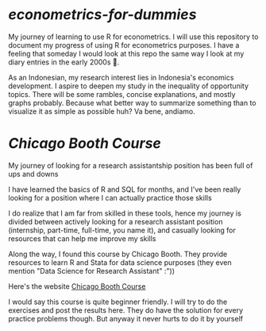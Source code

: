 # *econometrics-for-dummies*
My journey of learning to use R for econometrics. I will use this repository to document my progress of using R for econometrics purposes. I have a feeling that someday I would look at this repo the same way I look at my diary entries in the early 2000s 🖖.  


As an Indonesian, my research interest lies in Indonesia's economics development. I aspire to deepen my study in the inequality of opportunity topics. There will be some rambles, concise explanations, and mostly graphs probably. Because what better way to summarize something than to visualize it as simple as possible huh? Va bene, andiamo.

# *Chicago Booth Course*
My journey of looking for a research assistantship position has been full of ups and downs

I have learned the basics of R and SQL for months, and I've been really looking for a position where I can actually practice those skills

I do realize that I am far from skilled in these tools, hence my journey is divided between actively looking for a research assistant position (internship, part-time, full-time, you name it), and casually looking for resources that can help me improve my skills

Along the way, I found this course by Chicago Booth. They provide resources to learn R and Stata for data science purposes (they even mention "Data Science for Research Assistant" :"))

Here's the website [Chicago Booth Course](https://canvas.uchicago.edu/courses/43117)

I would say this course is quite beginner friendly. I will try to do the exercises and post the results here. They do have the solution for every practice problems though. But anyway it never hurts to do it by yourself




